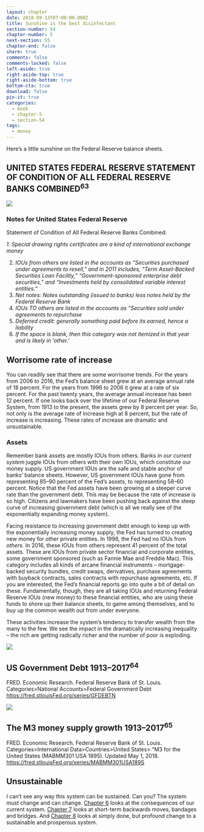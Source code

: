 ```yaml
---
layout: chapter
date: 2018-09-13T07:00:00.000Z
title: Sunshine is the best disinfectant
section-number: 54
chapter-number: 5
next-section: 55
chapter-end: false
share: true
comments: false
comments-locked: false
left-aside: true
right-aside-top: true
right-aside-bottom: true
bottom-cta: true
download: false
pin-it: true
categories:
  - book
  - chapter-5
  - section-54
tags:
  - money
---
```

Here’s a little sunshine on the Federal Reserve balance sheets.

## UNITED STATES FEDERAL RESERVE STATEMENT OF CONDITION OF ALL FEDERAL RESERVE BANKS COMBINED<sup>63</sup>

<img src="https://res.cloudinary.com/usmoney/image/upload/v1537205492/fed-statement-combined.png" />

### Notes for United States Federal Reserve

Statement of Condition of All Federal Reserve Banks Combined:

_1. Special drawing rights certificates are a kind of international
   exchange money_

2. _IOUs from others are listed in the accounts as “Securities purchased under
       agreements to resell,” and in 2011 includes, “Term Asset-Backed Securities
   Loan Facility,” “Government-sponsored enterprise debt securities,” and
   “Investments held by consolidated variable interest entities.”_
3. _Net notes: Notes outstanding (issued to banks) less notes held by the
   Federal Reserve Bank_
4. _IOUs TO others are listed in the accounts as “Securities sold under
   agreements to repurchase_
5. _Deferred credit: generally something paid before its earned, hence a
   liability_
6. _If the space is blank, then this category was not itemized in that year and
   is likely in ‘other.’_

## Worrisome rate of increase

You can readily see that there are some worrisome trends. For the
years from 2006 to 2016, the Fed’s balance sheet grew at an average
annual rate of 18 percent. For the years from 1996 to 2006 it grew at
a rate of six percent. For the past twenty years, the average annual
increase has been 12 percent. If one looks back over the lifetime of our
Federal Reserve System, from 1913 to the present, the assets grew by
8 percent per year. So, not only is the average rate of increase high at
8 percent, but the rate of increase is increasing. These rates of increase
are dramatic and unsustainable.

### Assets

Remember bank assets are mostly IOUs from others. Banks _in our
current system_ juggle IOUs from others with their own IOUs, which
constitute our money supply. US government IOUs are the safe and
stable anchor of banks’ balance sheets. However, US government
IOUs have gone from representing 85–90 percent of the Fed’s assets,
to representing 58–60 percent. Notice that the Fed assets have been
growing at a steeper curve rate than the government debt. This may
be because the rate of increase is so high. Citizens and lawmakers
have been pushing back against the steep curve of increasing
government debt (which is all we really see of the exponentially
expanding money system).

Facing resistance to increasing government debt enough to keep
up with the exponentially increasing money supply, the Fed has
turned to creating new money for other private entities. In 1996,
the Fed had no IOUs from _others._ In 2016, these IOUs from others
represent 41 percent of the total assets. These are IOUs from private
sector financial and corporate entities, some government sponsored
(such as Fannie Mae and Freddie Mac). This category includes all
kinds of arcane financial instruments – mortgage-backed security
bundles, credit swaps, derivatives, purchase agreements with buyback
contracts, sales contracts with repurchase agreements, etc. If you are
interested, the Fed’s financial reports go into quite a bit of detail on
these. Fundamentally, though, they are all taking IOUs and returning
Federal Reserve IOUs (new money) to these financial entities, who are
using these funds to shore up their balance sheets, to game among
themselves, and to buy up the common wealth out from under
everyone.

These activities increase the system’s tendency to transfer wealth from
the many to the few. We see the impact in the dramatically increasing
inequality – the rich are getting radically richer and the number of
poor is exploding.

<img src="https://fred.stlouisfed.org/graph/fredgraph.png?g=lfqu" />

## US Government Debt 1913–2017<sup>64</sup>

FRED. Economic Research. Federal Reserve Bank of St. Louis.
Categories>National Accounts>Federal Government Debt
<https://fred.stlouisFed.org/series/GFDEBTN>



<img src="https://fred.stlouisfed.org/graph/fredgraph.png?g=lfqz" />

## The M3 money supply growth 1913–2017<sup>65</sup>

FRED. Economic Research. Federal Reserve Bank of St. Louis.
Categories>International Data>Countries>United States> “M3 for the
United States (MABMM301 USA 1895). Updated May 1, 2018.
<https://fred.stlouisFed.org/series/MABMM301USA189S>

## Unsustainable

I can’t see any way this system can be sustained. Can you? The system
must change and can change. [Chapter 6](https://usmoney.us/book/chapter-6) looks at the consequences of
our current system. [Chapter 7](https://usmoney.us/book/chapter-7) looks at short-term backwards moves,
bandages and bridges. And [Chapter 8](https://usmoney.us/book/chapter-8) looks at simply done, but
profound change to a sustainable and prosperous system.
